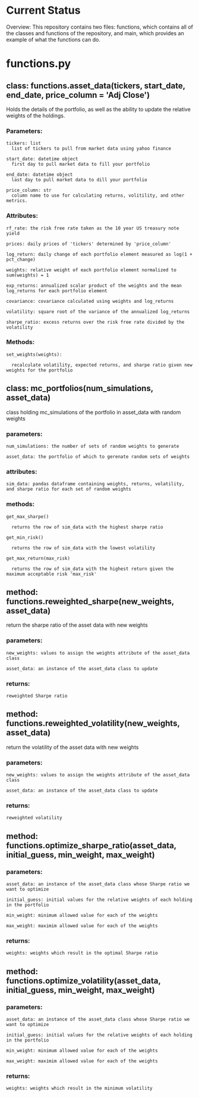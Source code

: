 
# Current Status #

Overview: This repository contains two files: functions, which contains all of the classes and functions of the repository, and main, which provides an example of what the functions can do.


# functions.py #


## class: functions.asset_data(tickers, start_date, end_date, price_column = 'Adj Close')

  Holds the details of the portfolio, as well as the ability to update the relative weights of the holdings.

  ### Parameters:
  
    tickers: list
      list of tickers to pull from market data using yahoo finance
      
    start_date: datetime object
      first day to pull market data to fill your portfolio
      
    end_date: datetime object
      last day to pull market data to dill your portfolio
      
    price_column: str
      column name to use for calculating returns, volitility, and other metrics.

  ### Attributes:
  
    rf_rate: the risk free rate taken as the 10 year US treasury note yield
    
    prices: daily prices of 'tickers' determined by 'price_column'
    
    log_return: daily change of each portfolio element measured as log(1 + pct_change)
    
    weights: relative weight of each portfolio element normalized to sum(weights) = 1
    
    exp_returns: annualized scalar product of the weights and the mean log_returns for each portfolio element
    
    covariance: covariance calculated using weights and log_returns
    
    volatility: square root of the variance of the annualized log_returns
    
    sharpe_ratio: excess returns over the risk free rate divided by the volatility

  ### Methods:
  
    set_weights(weights):
    
      recalculate volatility, expected returns, and sharpe ratio given new weights for the portfolio

      
## class: mc_portfolios(num_simulations, asset_data)

  class holding mc_simulations of the portfolio in asset_data with random weights

  ### parameters:

    num_simulations: the number of sets of random weights to generate

    asset_data: the portfolio of which to gerenate random sets of weights

  ### attributes:

    sim_data: pandas dataframe containing weights, returns, volatility, and sharpe ratio for each set of random weights

  ### methods:

    get_max_sharpe()

      returns the row of sim_data with the highest sharpe ratio

    get_min_risk()

      returns the row of sim_data with the lowest volatility

    get_max_return(max_risk)

      returns the row of sim_data with the highest return given the maximum acceptable risk 'max_risk'

## method: functions.reweighted_sharpe(new_weights, asset_data)

  return the sharpe ratio of the asset data with new weights

  ### parameters:

    new_weights: values to assign the weights attribute of the asset_data class

    asset_data: an instance of the asset_data class to update

  ### returns:

    reweighted Sharpe ratio

    

## method: functions.reweighted_volatility(new_weights, asset_data)

  return the volatility of the asset data with new weights

  ### parameters:

    new_weights: values to assign the weights attribute of the asset_data class

    asset_data: an instance of the asset_data class to update

  ### returns:

    reweighted volatility

    

## method: functions.optimize_sharpe_ratio(asset_data, initial_guess, min_weight, max_weight)

  ### parameters:

    asset_data: an instance of the asset_data class whose Sharpe ratio we want to optimize

    initial_guess: initial values for the relative weights of each holding in the portfolio

    min_weight: minimum allowed value for each of the weights

    max_weight: maximim allowed value for each of the weights

  ### returns:

    weights: weights which result in the optimal Sharpe ratio

    
## method: functions.optimize_volatility(asset_data, initial_guess, min_weight, max_weight)

  ### parameters:

    asset_data: an instance of the asset_data class whose Sharpe ratio we want to optimize

    initial_guess: initial values for the relative weights of each holding in the portfolio

    min_weight: minimum allowed value for each of the weights

    max_weight: maximim allowed value for each of the weights

  ### returns:

    weights: weights which result in the minimum volatility



    
